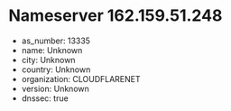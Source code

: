 # Nameserver 162.159.51.248

* as_number: 13335
* name: Unknown
* city: Unknown
* country: Unknown
* organization: CLOUDFLARENET
* version: Unknown
* dnssec: true
